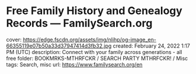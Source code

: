 # Free Family History and Genealogy Records — FamilySearch.org

cover: https://edge.fscdn.org/assets/img/nlihp/og-image_en-66355119e07b50a33d37947414d3fb32.jpg
created: February 24, 2022 1:17 PM (UTC)
description: Connect with your family across generations - all free
folder: BOOKMRKS-MTHRFCKR / SEARCH PARTY MTHRFCKR! / Misc
tags: Search, misc
url: https://www.familysearch.org/en